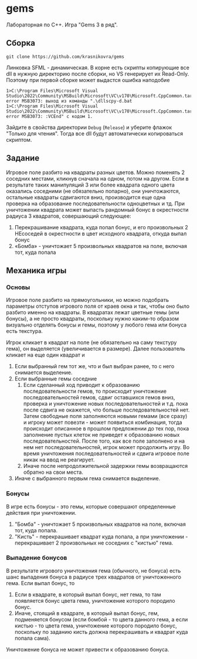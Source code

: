 # gems

Лабораторная по С++. Игра "Gems 3 в ряд".

## Сборка

```
git clone https://github.com/krasnikovra/gems
```

Линковка SFML - динамическая. В корне есть скрипты копирующие все dll в нужную директорию после сборки, но VS генерирует их Read-Only. Поэтому при первой сборке может выдастся ошибка наподобие

```
1>C:\Program Files\Microsoft Visual Studio\2022\Community\MSBuild\Microsoft\VC\v170\Microsoft.CppCommon.targets(156,5): error MSB3073: выход из команды ".\dllscpy-d.bat
1>C:\Program Files\Microsoft Visual Studio\2022\Community\MSBuild\Microsoft\VC\v170\Microsoft.CppCommon.targets(156,5): error MSB3073: :VCEnd" с кодом 1.
```

Зайдите в свойства директории `Debug` (`Release`) и уберите флажок "Только для чтения". Тогда все dll будут автоматически копироваться скриптом.

## Задание

Игровое поле разбито на квадраты разных цветов. Можно поменять 2 соседних местами, кликнув сначала на одном, потом на другом. Если в результате таких манипуляций 3 или более квадрата одного цвета оказались соседними (не обязательно попарно), они уничтожаются, остальные квадраты сдвигаются вниз, производится еще одна проверка на образование последовательности одноцветных и тд. При уничтожении квадрата может выпасть рандомный бонус в окрестности радиуса 3 квадратов, совершающий следующее:

1. Перекрашивание квадрата, куда попал бонус, и его произвольных 2 НЕсоседей в окрестности в цвет исходного квадрата, откуда выпал бонус
2. «Бомба» - уничтожает 5 произвольных квадратов на поле, включая тот, куда попала

## Механика игры

### Основы

Игровое поле разбито на прямоугольники, но можно подобрать параметры отступов игрового поля от краев окна и так, чтобы оно было разбито именно на квадраты. В квадратах лежат цветные гемы (или бонусы), а не просто квадраты, поскольку нужно каким-то образом визуально отделять бонусы и гемы, поэтому у любого гема или бонуса есть текстура.

Игрок кликает в квадрат на поле (не обязательно на саму текстуру гема), он выделяется (увеличивается в размере). Далее пользователь кликает на еще один квадрат и

1. Если выбранный гем тот же, что и был выбран ранее, то с него снимается выделение.
2. Если выбранные гемы соседние
    1. Если сделанный ход приводит к образованию последовательности гемов, то происходит уничтожение последовательностей гемов, сдвиг оставшихся гемов вниз, проверка и уничтожение новых последовательностей и т.д. пока после сдвига не окажется, что больше последовательностей нет. Затем свободные поля заполняются новыми гемами (все сразу) и игроку может повезти - может появиться комбинация, тогда происходит описанное в прошлом предложении до тех пор, пока заполнение пустых клеток не приведет к образованию новых последовательностей. После того, как все поле заполнено и на нем нет последовательностей, игрок может продолжить игру. Во время уничтожения последовательностей и сдвига игровое поле никак на ввод не реагирует.  
    2. Иначе после непродолжительной задержки гемы возвращаются обратно на свои места.
3. Иначе с выбранного первым гема снимается выделение.

### Бонусы

В игре есть бонусы - это гемы, которые совершают определенные действия при уничтожении.

1. "Бомба" - уничтожает 5 произвольных квадратов на поле, включая тот, куда попала.
2. "Кисть" - перекрашивает квадрат куда попала, а при уничтожении - перекрашивает 2 произвольных не соседних с "кистью" гема.

### Выпадение бонусов

В результате игрового уничтожения гема (обычного, не бонуса) есть шанс выпадения бонуса в радиусе трех квадратов от уничтоженного гема. Если выпал бонус, то

1. Если в квадрате, в который выпал бонус, нет гема, то там появляется бонус цвета гема, уничтожение которого породило бонус.
2. Иначе, стоящий в квадрате, в который выпал бонус, гем, подменяется бонусом (если бомбой - то цвета данного гема, а если кистью - то цвета гема, уничтожение которого породило бонус, поскольку по заданию кисть должна перекрашивать и квадрат куда попала сама).

Уничтожение бонуса не может привести к образованию бонуса.

